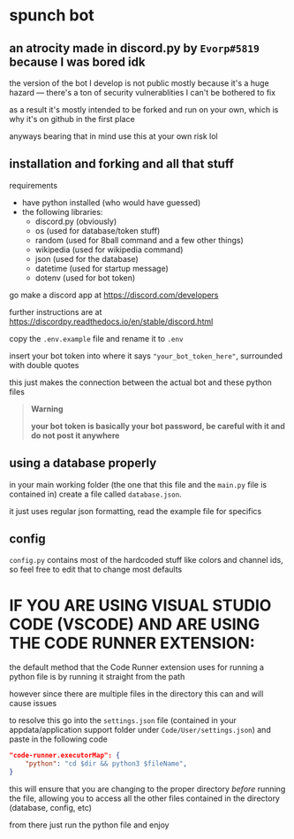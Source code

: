 # **spunch bot**

## an atrocity made in discord.py by `Evorp#5819` because I was bored idk

the version of the bot I develop is not public mostly because it's a huge hazard — there's a ton of security vulnerablities I can't be bothered to fix

as a result it's mostly intended to be forked and run on your own, which is why it's on github in the first place

anyways bearing that in mind use this at your own risk lol

## installation and forking and all that stuff

requirements

- have python installed (who would have guessed)
- the following libraries:
    - discord.py (obviously)
    - os (used for database/token stuff)
    - random (used for 8ball command and a few other things)
    - wikipedia (used for wikipedia command)
    - json (used for the database)
    - datetime (used for startup message)
    - dotenv (used for bot token)

go make a discord app at https://discord.com/developers

further instructions are at https://discordpy.readthedocs.io/en/stable/discord.html

copy the `.env.example` file and rename it to `.env`

insert your bot token into where it says `"your_bot_token_here"`, surrounded with double quotes

this just makes the connection between the actual bot and these python files

> **Warning**
>
> **your bot token is basically your bot password, be careful with it and do not post it anywhere**

## using a database properly

in your main working folder (the one that this file and the `main.py` file is contained in) create a file called `database.json`.

it just uses regular json formatting, read the example file for specifics

## config

`config.py` contains most of the hardcoded stuff like colors and channel ids, so feel free to edit that to change most defaults

# IF YOU ARE USING VISUAL STUDIO CODE (VSCODE) AND ARE USING THE CODE RUNNER EXTENSION:

the default method that the Code Runner extension uses for running a python file is by running it straight from the path

however since there are multiple files in the directory this can and will cause issues

to resolve this go into the `settings.json` file (contained in your appdata/application support folder under `Code/User/settings.json`) and paste in the following code
```json
"code-runner.executorMap": {
    "python": "cd $dir && python3 $fileName",
}
```

this will ensure that you are changing to the proper directory _before_ running the file, allowing you to access all the other files contained in the directory (database, config, etc)

from there just run the python file and enjoy
